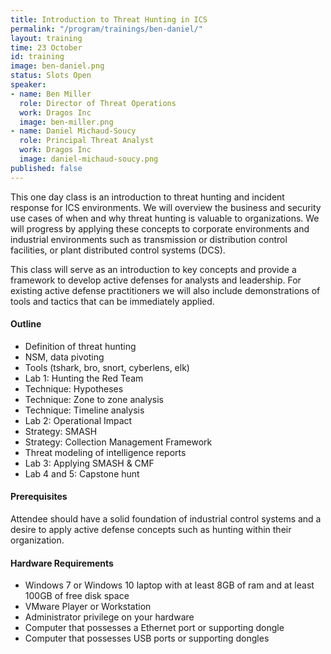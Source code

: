 ```yaml
---
title: Introduction to Threat Hunting in ICS
permalink: "/program/trainings/ben-daniel/"
layout: training
time: 23 October
id: training
image: ben-daniel.png
status: Slots Open
speaker:
- name: Ben Miller
  role: Director of Threat Operations
  work: Dragos Inc
  image: ben-miller.png
- name: Daniel Michaud-Soucy
  role: Principal Threat Analyst
  work: Dragos Inc
  image: daniel-michaud-soucy.png
published: false  
---
```


This one day class is an introduction to threat hunting and incident response for ICS environments. We will overview the business and security use cases of when and why threat hunting is valuable to organizations. We will progress by applying these concepts to corporate environments and industrial environments such as transmission or distribution control facilities, or plant distributed control systems (DCS).

This class will serve as an introduction to key concepts and provide a framework to develop active defenses for analysts and leadership. For existing active defense practitioners we will also include demonstrations of tools and tactics that can be immediately applied.

#### Outline
* Definition of threat hunting
* NSM, data pivoting
* Tools (tshark, bro, snort, cyberlens, elk)
* Lab 1: Hunting the Red Team
* Technique: Hypotheses
* Technique: Zone to zone analysis
* Technique: Timeline analysis
* Lab 2: Operational Impact
* Strategy: SMASH
* Strategy: Collection Management Framework
* Threat modeling of intelligence reports
* Lab 3: Applying SMASH & CMF
* Lab 4 and 5: Capstone hunt

#### Prerequisites
Attendee should have a solid foundation of industrial control systems and a desire to apply active defense concepts such as hunting within their organization.

#### Hardware Requirements
* Windows 7 or Windows 10 laptop with at least 8GB of ram and at least 100GB of free disk space
* VMware Player or Workstation
* Administrator privilege on your hardware
* Computer that possesses a Ethernet port or supporting dongle
* Computer that possesses USB ports or supporting dongles


